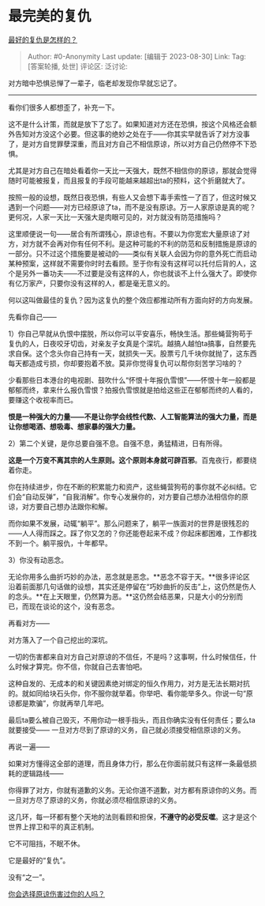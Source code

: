 # 最完美的复仇
[最好的复仇是怎样的？](https://www.zhihu.com/question/24579627/answer/2571651368)

> Author: #0-Anonymity
> Last update: [编辑于 2023-08-30]
> Link:
> Tag: [答案轮播, 处世]
> 评论区:
> 泛讨论:

对方暗中恐惧忌惮了一辈子，临老却发现你早就忘记了。

--------------------

看你们很多人都想歪了，补充一下。

这不是什么计策，而就是放下了忘了。如果知道对方还在恐惧，按这个风格还会额外告知对方没这个必要。但这事的绝妙之处在于——你其实早就告诉了对方没事了，是对方自觉罪孽深重，而且对方自己不相信原谅，所以对方自己仍然停不下恐惧。

尤其是对方自己在暗处看着你一天比一天强大，既然不相信你的原谅，那就会觉得随时可能被报复，而且报复的手段可能越来越超出ta的预料，这个折磨就大了。

按照一般的设想，既然日夜恐惧，有些人又会想下毒手索性一了百了，但这时候又遇到一个问题——对方已经原谅了ta，而不是没有原谅。万一人家原谅是真的呢？更何况，人家一天比一天强大是肉眼可见的，对方就没有防范措施吗？

这里顺便说一句——居合有所谓残心，原谅也有。不要以为你宽宏大量原谅了对方，对方就不会再对你有任何不利。是这种可能的不利的防范和反制措施是原谅的一部分。只不过这个措施要是被动的——类似有关联人会因为你的意外死亡而启动某种预案，这样就不需要你时时去看顾。至于你有没有这样可以托付后背的人，这个是另外一番功夫——不过要是没有这样的人，你也就谈不上什么强大了。即使你有亿万家产，只要你没有这样的人，都是毫无意义的。

何以这叫做最佳的复仇？因为这复仇的整个效应都推动所有方面向好的方向发展。

先看你自己——

1）你自己早就从仇恨中摆脱，所以你可以平安喜乐，畅快生活。那些蝇营狗苟于复仇的人，日夜咬牙切齿，对亲友子女真是个深坑。越搞人越怕ta搞事，自然要先求自保。这个念头你自己持有一天，就损失一天。股票亏几千块你就抛了，这东西每天都造成亏损，你却要抱着不放。莫非你觉得复仇可以帮你刻苦学习啥的？

少看那些日本港台的电视剧、鼓吹什么“怀恨十年报仇雪恨”——怀恨十年一般都是郁郁而终，拿来什么报仇雪恨？拍报仇雪恨就是拍给这些正在郁郁而终的人看的，要赚这个收视率而已。

**恨是一种强大的力量——不是让你学会线性代数、人工智能算法的强大力量，而是让你想喝酒、想吸毒、想家暴的强大力量。**

2）第二个关键，是你总要自强不息。自强不息，勇猛精进，日有所得。

**这是一个万变不离其宗的人生原则。这个原则本身就可辟百邪**。百鬼夜行，都要绕着你走。

你在持续进步，你在不断的积累能力和资产，这些蝇营狗苟的事你就不必纠结。它们会“自动反弹”，“自我消解”。你专心发展你的，对方要自己想办法相信你的原谅，对方要自己想办法跟你和解。

而你如果不发展，动辄“躺平”。那么问题来了，躺平一族面对的世界是很残忍的——人人得而踩之。踩了你又怎的？你还能卷起来不成？你起床都困难，工作都找不到一个。躺平报仇，十年都早。

3）你没有动恶念。

无论你用多么曲折巧妙的办法，恶念就是恶念。**恶念不容于天。**很多评论区沿着前面那几句话做的设想，其实还是停留在“巧妙曲折的反击”上，这仍然是伤人的念头。**在上天眼里，仍然算为恶。**这仍然会结恶果，只是大小的分别而已，而现在谈论的这个，没有恶念。

再看对方——

对方落入了一个自己挖出的深坑。

一切的伤害都来自对方自己对原谅的不信任，不是吗？这事啊，什么时候信任，什么时候才算完。你不信，你就自己去害怕吧。

这种自发的、无成本的和关键因素绝对绑定的恒久作用力，对方是无法长期对抗的。就如同给块石头你，你不服你就举着。你举吧、看你能举多久。你说一句“原谅都是欺骗”，你就再举几年吧。

最后ta要么被自己毁灭，不用你动一根手指头，而且你确实没有任何责任；要么ta就要接受—— 一旦对方尽到了原谅的义务，自己就必须接受相信原谅的义务。

再说一遍——

如果对方懂得这全部的道理，而且身体力行，那么在你面前就只有这样一条最低损耗的逻辑路线——

你得罪了对方，你就有道歉的义务。无论你道不道歉，对方都有原谅你的义务。而一旦对方尽了原谅的义务，你就必须尽相信原谅的义务。

这几环，每一环都有整个天地的法则看顾和担保，**不遵守的必受反噬**。这才是这个世界上捍卫和平的真正机制。

它不可阻挡，不眠不休。

它是最好的“复仇”。

没有“之一”。

[你会选择原谅伤害过你的人吗？](https://www.zhihu.com/question/412000560/answer/1699737693)